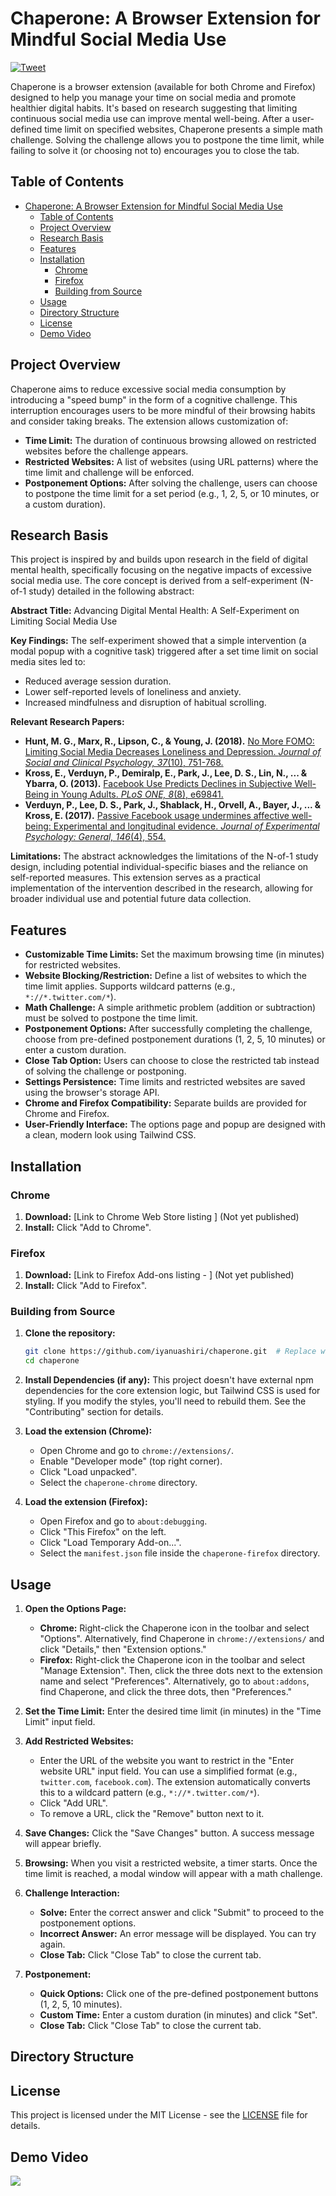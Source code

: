 
# Chaperone: A Browser Extension for Mindful Social Media Use

[![Tweet](https://img.shields.io/twitter/url/http/shields.io.svg?style=social)](https://twitter.com/intent/tweet?text=Yay!!%20I%20found%20this%20open%20source%20browser%20extension%20to%20reduce%20Social%20media%20usage%20Check%20it%20out%20-%20&url=https://github.com/iyanuashiri/chaperone&hashtags=free,github,oss,opensource)

Chaperone is a browser extension (available for both Chrome and Firefox) designed to help you manage your time on social media and promote healthier digital habits.  It's based on research suggesting that limiting continuous social media use can improve mental well-being.  After a user-defined time limit on specified websites, Chaperone presents a simple math challenge.  Solving the challenge allows you to postpone the time limit, while failing to solve it (or choosing not to) encourages you to close the tab.

## Table of Contents

- [Chaperone: A Browser Extension for Mindful Social Media Use](#chaperone-a-browser-extension-for-mindful-social-media-use)
  - [Table of Contents](#table-of-contents)
  - [Project Overview](#project-overview)
  - [Research Basis](#research-basis)
  - [Features](#features)
  - [Installation](#installation)
    - [Chrome](#chrome)
    - [Firefox](#firefox)
    - [Building from Source](#building-from-source)
  - [Usage](#usage)
  - [Directory Structure](#directory-structure)
  - [License](#license)
  - [Demo Video](#demo-video)

## Project Overview

Chaperone aims to reduce excessive social media consumption by introducing a "speed bump" in the form of a cognitive challenge.  This interruption encourages users to be more mindful of their browsing habits and consider taking breaks.  The extension allows customization of:

*   **Time Limit:**  The duration of continuous browsing allowed on restricted websites before the challenge appears.
*   **Restricted Websites:**  A list of websites (using URL patterns) where the time limit and challenge will be enforced.
*   **Postponement Options:**  After solving the challenge, users can choose to postpone the time limit for a set period (e.g., 1, 2, 5, or 10 minutes, or a custom duration).

## Research Basis

This project is inspired by and builds upon research in the field of digital mental health, specifically focusing on the negative impacts of excessive social media use.  The core concept is derived from a self-experiment (N-of-1 study) detailed in the following abstract:

**Abstract Title:** Advancing Digital Mental Health: A Self-Experiment on Limiting Social Media Use

**Key Findings:** The self-experiment showed that a simple intervention (a modal popup with a cognitive task) triggered after a set time limit on social media sites led to:

*   Reduced average session duration.
*   Lower self-reported levels of loneliness and anxiety.
*   Increased mindfulness and disruption of habitual scrolling.

**Relevant Research Papers:**

*   **Hunt, M. G., Marx, R., Lipson, C., & Young, J. (2018).** [No More FOMO: Limiting Social Media Decreases Loneliness and Depression. *Journal of Social and Clinical Psychology, 37*(10), 751-768.](https://psycnet.apa.org/record/2019-02635-001)
*   **Kross, E., Verduyn, P., Demiralp, E., Park, J., Lee, D. S., Lin, N., ... & Ybarra, O. (2013).** [Facebook Use Predicts Declines in Subjective Well-Being in Young Adults. *PLoS ONE, 8*(8), e69841.](https://pubmed.ncbi.nlm.nih.gov/23967061/)
*   **Verduyn, P., Lee, D. S., Park, J., Shablack, H., Orvell, A., Bayer, J., ... & Kross, E. (2017).** [Passive Facebook usage undermines affective well-being: Experimental and longitudinal evidence. *Journal of Experimental Psychology: General, 146*(4), 554.](https://pubmed.ncbi.nlm.nih.gov/25706656/)

**Limitations:** The abstract acknowledges the limitations of the N-of-1 study design, including potential individual-specific biases and the reliance on self-reported measures.  This extension serves as a practical implementation of the intervention described in the research, allowing for broader individual use and potential future data collection.

## Features

*   **Customizable Time Limits:** Set the maximum browsing time (in minutes) for restricted websites.
*   **Website Blocking/Restriction:**  Define a list of websites to which the time limit applies.  Supports wildcard patterns (e.g., `*://*.twitter.com/*`).
*   **Math Challenge:**  A simple arithmetic problem (addition or subtraction) must be solved to postpone the time limit.
*   **Postponement Options:**  After successfully completing the challenge, choose from pre-defined postponement durations (1, 2, 5, 10 minutes) or enter a custom duration.
*   **Close Tab Option:**  Users can choose to close the restricted tab instead of solving the challenge or postponing.
*   **Settings Persistence:**  Time limits and restricted websites are saved using the browser's storage API.
*   **Chrome and Firefox Compatibility:**  Separate builds are provided for Chrome and Firefox.
*   **User-Friendly Interface:**  The options page and popup are designed with a clean, modern look using Tailwind CSS.

## Installation

### Chrome

1.  **Download:** [Link to Chrome Web Store listing ]  (Not yet published)
2.  **Install:** Click "Add to Chrome".

### Firefox

1.  **Download:** [Link to Firefox Add-ons listing - ] (Not yet published)
2.  **Install:** Click "Add to Firefox".

### Building from Source

1.  **Clone the repository:**

    ```bash
    git clone https://github.com/iyanuashiri/chaperone.git  # Replace with your actual repo URL
    cd chaperone
    ```

2.  **Install Dependencies (if any):**  This project doesn't have external npm dependencies for the core extension logic, but Tailwind CSS is used for styling.  If you modify the styles, you'll need to rebuild them.  See the "Contributing" section for details.

3.  **Load the extension (Chrome):**

    *   Open Chrome and go to `chrome://extensions/`.
    *   Enable "Developer mode" (top right corner).
    *   Click "Load unpacked".
    *   Select the `chaperone-chrome` directory.

4.  **Load the extension (Firefox):**

    *   Open Firefox and go to `about:debugging`.
    *   Click "This Firefox" on the left.
    *   Click "Load Temporary Add-on...".
    *   Select the `manifest.json` file inside the `chaperone-firefox` directory.

## Usage

1.  **Open the Options Page:**
    *   **Chrome:** Right-click the Chaperone icon in the toolbar and select "Options".  Alternatively, find Chaperone in `chrome://extensions/` and click "Details," then "Extension options."
    *   **Firefox:** Right-click the Chaperone icon in the toolbar and select "Manage Extension". Then, click the three dots next to the extension name and select "Preferences".  Alternatively, go to `about:addons`, find Chaperone, and click the three dots, then "Preferences."

2.  **Set the Time Limit:**  Enter the desired time limit (in minutes) in the "Time Limit" input field.

3.  **Add Restricted Websites:**
    *   Enter the URL of the website you want to restrict in the "Enter website URL" input field.  You can use a simplified format (e.g., `twitter.com`, `facebook.com`). The extension automatically converts this to a wildcard pattern (e.g., `*://*.twitter.com/*`).
    *   Click "Add URL".
    *   To remove a URL, click the "Remove" button next to it.

4.  **Save Changes:** Click the "Save Changes" button.  A success message will appear briefly.

5.  **Browsing:** When you visit a restricted website, a timer starts.  Once the time limit is reached, a modal window will appear with a math challenge.

6.  **Challenge Interaction:**
    *   **Solve:** Enter the correct answer and click "Submit" to proceed to the postponement options.
    *   **Incorrect Answer:** An error message will be displayed.  You can try again.
    *   **Close Tab:** Click "Close Tab" to close the current tab.

7.  **Postponement:**
    *   **Quick Options:** Click one of the pre-defined postponement buttons (1, 2, 5, 10 minutes).
    *   **Custom Time:** Enter a custom duration (in minutes) and click "Set".
    *   **Close Tab:** Click "Close Tab" to close the current tab.

## Directory Structure


## License

This project is licensed under the MIT License - see the [LICENSE](LICENSE) file for details.



## Demo Video


<!-- ![](reduce_social_media.gif) -->


![](chaperone-demo.gif)
